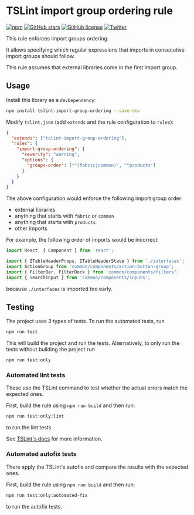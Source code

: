 # TSLint import group ordering rule

[![npm](https://img.shields.io/npm/dw/tslint-import-group-ordering.svg)](https://www.npmjs.com/package/tslint-import-group-ordering)
[![GitHub stars](https://img.shields.io/github/stars/Gelio/tslint-import-group-ordering.svg)](https://github.com/Gelio/tslint-import-group-ordering/stargazers)
[![GitHub license](https://img.shields.io/github/license/Gelio/tslint-import-group-ordering.svg)](https://github.com/Gelio/tslint-import-group-ordering)
[![Twitter](https://img.shields.io/twitter/url/https/github.com/Gelio/tslint-import-group-ordering/.svg?style=social)](https://twitter.com/intent/tweet?text=Wow:&url=https%3A%2F%2Fgithub.com%2FGelio%2Ftslint-import-group-ordering%2F)

This rule enforces import groups ordering.

It allows specifying which regular expressions that imports in consecutive import groups should
follow.

This rule assumes that external libraries come in the first import group.

## Usage

Install this library as a `devDependency`:

```bash
npm install tslint-import-group-ordering --save-dev
```

Modify `tslint.json` (add `extends` and the rule configuration to `rules`):

```json
{
  "extends": ["tslint-import-group-ordering"],
  "rules": {
    "import-group-ordering": {
      "severity": "warning",
      "options": {
        "groups-order": ["^(fabric|common)", "^products"]
      }
    }
  }
}
```

The above configuration would enforce the following import group order:

- external libraries
- anything that starts with `fabric` or `common`
- anything that starts wtih `products`
- other imports

For example, the following order of imports would be incorrect:

```typescript
import React, { Component } from 'react';

import { ITableHeaderProps, ITableHeaderState } from './interfaces';
import ActionGroup from 'common/components/action-button-group';
import { FilterBar, FilterDock } from 'common/components/filters';
import { SearchInput } from 'common/components/inputs';
```

because `./interfaces` is imported too early.

## Testing

The project uses 3 types of tests. To run the automated tests, run

```sh
npm run test
```

This will build the project and run the tests. Alternatively, to only run the tests without building
the project run

```sh
npm run test:only
```

### Automated lint tests

These use the TSLint command to test whether the actual errors match the expected ones.

First, build the rule using `npm run build` and then run:

```sh
npm run test:only:lint
```

to run the lint tests.

See [TSLint's docs](https://palantir.github.io/tslint/develop/testing-rules/) for more information.

### Automated autofix tests

There apply the TSLint's autofix and compare the results with the expected ones.

First, build the rule using `npm run build` and then run:

```sh
npm run test:only:automated-fix
```

to run the autofix tests.
